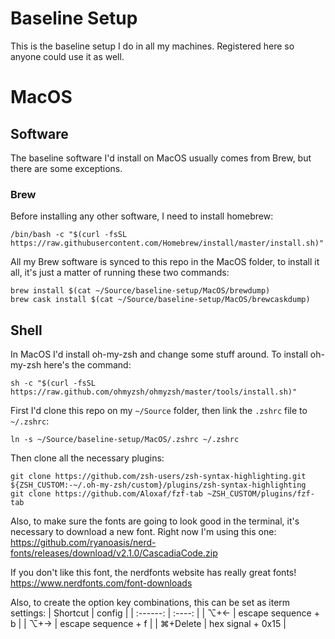 # Baseline Setup

This is the baseline setup I do in all my machines. Registered here so anyone could use it as well.

# MacOS

## Software

The baseline software I'd install on MacOS usually comes from Brew, but there are some exceptions.

### Brew

Before installing any other software, I need to install homebrew:

```
/bin/bash -c "$(curl -fsSL https://raw.githubusercontent.com/Homebrew/install/master/install.sh)"
```

All my Brew software is synced to this repo in the MacOS folder, to install it all, it's just a matter of running these two commands:

```shell
brew install $(cat ~/Source/baseline-setup/MacOS/brewdump)
brew cask install $(cat ~/Source/baseline-setup/MacOS/brewcaskdump)
```

## Shell

In MacOS I'd install oh-my-zsh and change some stuff around.
To install oh-my-zsh here's the command:
```shell
sh -c "$(curl -fsSL https://raw.github.com/ohmyzsh/ohmyzsh/master/tools/install.sh)"
```
First I'd clone this repo on my `~/Source` folder, then link the `.zshrc` file to `~/.zshrc`:

```shell
ln -s ~/Source/baseline-setup/MacOS/.zshrc ~/.zshrc
```

Then clone all the necessary plugins:

```shell
git clone https://github.com/zsh-users/zsh-syntax-highlighting.git ${ZSH_CUSTOM:-~/.oh-my-zsh/custom}/plugins/zsh-syntax-highlighting
git clone https://github.com/Aloxaf/fzf-tab ~ZSH_CUSTOM/plugins/fzf-tab
```

Also, to make sure the fonts are going to look good in the terminal, it's necessary to download a new font. Right now I'm using this one:
https://github.com/ryanoasis/nerd-fonts/releases/download/v2.1.0/CascadiaCode.zip

If you don't like this font, the nerdfonts website has really great fonts!
https://www.nerdfonts.com/font-downloads

Also, to create the option key combinations, this can be set as iterm settings:
| Shortcut | config | 
| :------: | :----: |
| ⌥+← | escape sequence + b |
| ⌥+→ | escape sequence + f | 
| ⌘+Delete | hex signal + 0x15 |
